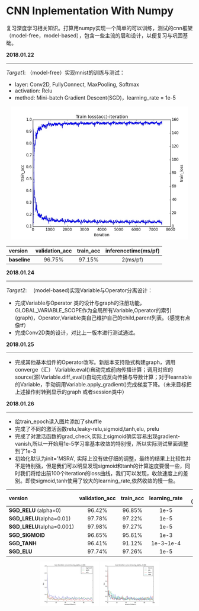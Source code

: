 # 	CNN Inplementation With Numpy

​	复习深度学习相关知识。打算用numpy实现一个简单的可以训练，测试的cnn框架（model-free，model-based），包含一些主流的层和设计，以便复习与巩固基础。



**2018.01.22**

---

*Target1*:  （model-free）实现mnist的训练与测试：

* layer: Conv2D, FullyConnect, MaxPooling, Softmax 
* activation: Relu
* method: Mini-batch Gradient Descent(SGD)，learning_rate = 1e-5


<center>

<img src="fig/iteration.jpg" style="zoom:60%"/>

| version      | validation_acc | train_acc | inferencetime(ms/pf) |
| :----------- | :------------: | :-------: | :------------------: |
| **baseline** |     96.75%     |  97.15%   |       2(ms/pf)       |

</center>

  



**2018.01.24**

------

*Target2*: 　(model-based)实现Variable与Operator分离设计：

* 完成Variable与Operator 类的设计与graph的注册功能，GLOBAL_VARIABLE_SCOPE作为全局所有Variable,Operator的索引(graph)，Operator,Variable类自己维护自己的child,parent列表。（感觉有点像tf）
* 完成Conv2D类的设计，对比上一版本进行测试通过。




**2018.01.25**

------

* 完成其他基本组件的Operator改写。新版本支持隐式构建graph，调用converge（汇） Variable.eval()自动完成前向传播计算；调用对应的source(源)Variable.diff_eval()自动完成反向传播与导数计算；对于learnable的Variable，手动调用Variable.apply_gradient()完成梯度下降。（未来目标把上述操作封转到显示的graph 或者session类中）




**2018.01.26**

------

* 给train_epoch读入图片添加了shuffle
* 完成了不同的激活函数relu,leaky-relu,sigmoid,tanh,elu, prelu
* 完成了对激活函数的grad_check,实际上sigmoid确实容易出现gradient-vanish,所以一开始用1e-5学习率基本收敛的特别慢，所以实际测试里面调整到了1e-3
* 初始化默认为init='MSRA', 实际上没有做仔细的调整，最终的结果上比较性并不是特别强，但是我们可以明显发现sigmoid和tanh的计算速度要慢一些，同时我们将给出前100个iteration的loss曲线，我们可以发现，收敛速度上的差别。即使sigmoid,tanh使用了较大的learning_rate,依然收敛的慢一些。

<center>

| version                    | validation_acc | train_acc | learning_rate | epoch（max=20） |
| :------------------------- | :------------: | :-------: | :-----------: | :-----------: |
| **SGD_RELU** (alpha=0)     |     96.42%     |  96.85%   |     1e-5      |      11       |
| **SGD_LRELU**(alpha=0.01)  |     97.78%     |  97.22%   |     1e-5      |      17       |
| **SGD_LRELU**(alpha=0.001) |     97.98%     |  97.27%   |     1e-5      |      16       |
| **SGD_SIGMOID**            |     96.65%     |  95.61%   |     1e-3      |      16       |
| **SGD_TANH**               |     96.41%     |  91.12%   |   1e-3~1e-4   |       2       |
| **SGD_ELU**                |     97.74%     |  97.26%   |     1e-5      |      13       |

</center>

<center>

<img src="fig/activation-loss1.jpg" style="zoom:20%"/>  <img src="fig/activation-loss2.jpg" style="zoom:20%"/>

</center>